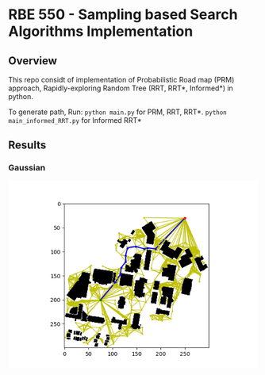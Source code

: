 # RBE 550 - Sampling based Search Algorithms Implementation

## Overview

This repo considt of implementation of Probabilistic Road map (PRM) approach, Rapidly-exploring Random Tree (RRT, RRT*, Informed*) in python.

To generate path, Run:
`python main.py` for PRM, RRT, RRT*.
`python main_informed_RRT.py` for Informed RRT*

## Results

### Gaussian
<p align = "center">
    <img src = "gaussian.png">
    <br>
</p>
